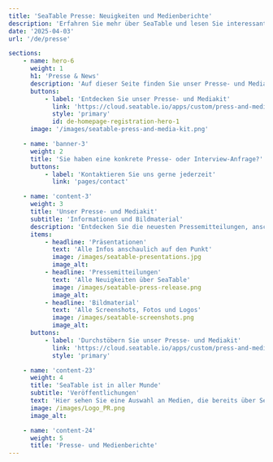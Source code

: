 ```yaml
---
title: 'SeaTable Presse: Neuigkeiten und Medienberichte'
description: 'Erfahren Sie mehr über SeaTable und lesen Sie interessante Medienberichte, die unsere No-Code-Plattform näher beleuchten.'
date: '2025-04-03'
url: '/de/presse'

sections:
    - name: hero-6
      weight: 1
      h1: 'Presse & News'
      description: 'Auf dieser Seite finden Sie unser Presse- und Mediakit sowie interessante Medienberichte über SeaTable. Denn nicht nur wir selbst berichten über uns, sondern auch zahlreiche Medien.<br></br>Sie möchten ebenfalls über uns schreiben? Immer wieder gerne!'
      buttons:
          - label: 'Entdecken Sie unser Presse- und Mediakit'
            link: 'https://cloud.seatable.io/apps/custom/press-and-media-kit'
            style: 'primary'
            id: de-homepage-registration-hero-1
      image: '/images/seatable-press-and-media-kit.png'

    - name: 'banner-3'
      weight: 2
      title: 'Sie haben eine konkrete Presse- oder Interview-Anfrage?'
      buttons:
          - label: 'Kontaktieren Sie uns gerne jederzeit'
            link: 'pages/contact'

    - name: 'content-3'
      weight: 3
      title: 'Unser Presse- und Mediakit'
      subtitle: 'Informationen und Bildmaterial'
      description: 'Entdecken Sie die neuesten Pressemitteilungen, anschauliche Präsentationen und sofort verwendbares Bildmaterial. All das steht in unserem Presse- und Mediakit kompakt für Sie zum Download bereit.'
      items:
          - headline: 'Präsentationen'
            text: 'Alle Infos anschaulich auf den Punkt'
            image: /images/seatable-presentations.jpg
            image_alt:
          - headline: 'Pressemitteilungen'
            text: 'Alle Neuigkeiten über SeaTable'
            image: /images/seatable-press-release.png
            image_alt:
          - headline: 'Bildmaterial'
            text: 'Alle Screenshots, Fotos und Logos'
            image: /images/seatable-screenshots.png
            image_alt:
      buttons:
          - label: 'Durchstöbern Sie unser Presse- und Mediakit'
            link: 'https://cloud.seatable.io/apps/custom/press-and-media-kit'
            style: 'primary'

    - name: 'content-23'
      weight: 4
      title: 'SeaTable ist in aller Munde'
      subtitle: 'Veröffentlichungen'
      text: 'Hier sehen Sie eine Auswahl an Medien, die bereits über SeaTable berichtet haben.'
      image: /images/Logo_PR.png
      image_alt:

    - name: 'content-24'
      weight: 5
      title: 'Presse- und Medienberichte'
---
```

